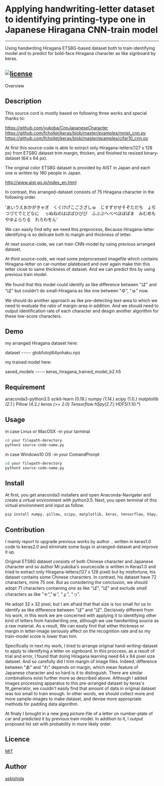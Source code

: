 

# Applying handwriting-letter dataset to identifying printing-type one in Japanese Hiragana CNN-train model
------------------

Using handwriting Hiragana ETS8G-based dataset both to train identifying model and to predict for bold-face Hiragana character as like signboard by keras.

[![license](https://img.shields.io/github/license/mashape/apistatus.svg?maxAge=2592000)](https://github.com/keras-team/keras/blob/master/LICENSE)
------------------

Overview

## Description

This source cord is mostly based on following three works and special thanks to: 


https://github.com/yukoba/CnnJapaneseCharacter
https://github.com/fchollet/keras/blob/master/examples/mnist_cnn.py
https://github.com/fchollet/keras/blob/master/examples/cifar10_cnn.py



 At first this source-code is able to extract only Hiragana-letters(127 x 128 px) 
from ETS8G dataset trim margin, thicken, and finished to resized binary-dataset
(64 x 64 px).

The original color ETS8G dataset is provided by AIST in Japan and each one is 
written by 160 people in Japan. 

http://www.aist.go.jp/index_en.html

 In contrast, this arranged-dataset consists of 75 Hiragana character in the following order.
 

'あいうえおかがきゃぎ　くぐけげこごさざしゅ　じすずせぜそぞただち　ょぢつづてでとどなに　
っぬねのはばぱひびぴ　ふぶぷへべぺほぼぽま　みむめもやゆよらりる　れろわをん'



 We can easily find why we need this preprocess, Because Hiragana-letter identifying is 
so delicate both to margin and thickness of letter. 

 At next source-code, we can train CNN-model by using previous arranged dataset.

 At third source-code, we read some preprocessed imagefile which contains Hiragana-letter 
on car-number plateboard and over again make thin this letter close to same thickness of dataset.
And we can predict this by using previous train model.

We found that this model could identify as like difference between "ば" and "ぱ"
but couldn't do small-Hiragana as like one between "ゆ", "ゅ" now.

 We should do another approach as like pre-detecting text-area to which we need to evaluate
the ratio of margin-area in addition.
And we should need to output identification rate of each character and desgin another algorithm 
for these low-score characters.

## Demo
my arranged Hiragana dataset here:

dataset      ----- gtobfutoji64yohaku.npz

my trained model here:

saved_models ----- keras_hiragana_trained_model_b2.h5

## Requirement

anaconda3-python3.5
scikit-learn (0.19.*)
numpy (1.14.*)
scipy (1.0.*)
matplotlib (2.1.*)
Pillow (4.2.*)
keras (>= 2.0)
Tensorflow
h5py(2.7.*)
HDF5(1.10.*)


## Usage

in case Linux or MacOSX
-in your tarminal
```sh
cd your filepath-derectory
python3 source-code-name.py  
```
in case Windows10 OS
-in your ComandPronpt
```sh
cd your filepath-derectory
python3 source-code-name.py
```
## Install
 At first, you get anaconda3 installers and open Anaconda-Navigater and 
create a virtual environment with python3.5.
 Next, you open terminal of this virtual environment and
input as follow.

```sh
pip install numpy, pillow, scipy, matplotlib, keras, tensorflow, h5py, hdf5
```

## Contribution

 I mainly report to upgrade previous works by author .. written in keras1.0 code to keras2.0 
and eliminate some bugs in arranged-dataset and improve it up.
 
 Original ETS8G dataset consists of both Chinese character and Japanese character 
and so author Mr.yukoba's sourcecode is written in Keras1.0 and tried to extract only 
Hiragana-letters(127 x 128 pixel) but by misfortune, his dataset contains some Chinese characters.
In contrast, his dataset have 72 characters, mine 75 one. 
But as considering the conclusion, we should adopt 71 characters containing one as like "ば", "ぱ" and exclude small characters as like "ゃ","ゅ", "ょ", "っ". 

 He adopt 32 x 32 pixel, but I am afraid that that size is too small for us to identify 
as like difference between "ば"  and "ぱ". 
 Decisively different from his work, in this work we are concerned with applying it to identifying 
other kind of letters from handwriting one, although we use handwriting source as a raw material.
As a result, We can easily find that either thickness or margin in letter-image seriously affect on 
the recognition rate and so my train-model score is lower than him.   

 Specifically in next my work, I tried to arrange original hand-writing-dataset to apply to identifying 
a letter on signboard. In this proccess, as a result of trial and error, I found that doing Hiragana 
learning need 64 x 64 pixel size dataset.
And so carefully did I trim margin of image files. Indeed, difference between "あ" and "わ" depends
on margin, which mean feature of Japanese character and so hard is it to distinguish.
There are similar combinations exist further more as described above.
Although I added images processing apparatus to this pre-arranged dataset by keras's fit_generator, 
we couldn't easily find that amount of data in original dataset was too small to train enough.
In other words, we should collect more and more sample-images to make dataset, and devise more 
appropriate methods for padding data algorithm.

 At finaly I brought in a new jpeg picture-file of a letter on number-plate of car and predicted it 
by previous train model. In addition to it, I output proposed list set with probability in more 
likely order.



## Licence

[MIT](https://github.com/tcnksm/tool/blob/master/LICENCE)

## Author

[askishida](https://github.com/askishida)









